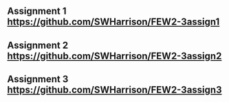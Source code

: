 ## Assignment 1 https://github.com/SWHarrison/FEW2-3assign1
## Assignment 2 https://github.com/SWHarrison/FEW2-3assign2
## Assignment 3 https://github.com/SWHarrison/FEW2-3assign3
